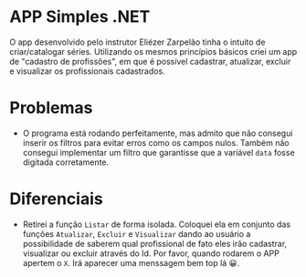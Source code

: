# APP Simples .NET

O app desenvolvido pelo instrutor Eliézer Zarpelão tinha o intuito de criar/catalogar séries. Utilizando os mesmos princípios básicos criei um app de "cadastro de profissões", em que é possível cadastrar, atualizar, excluir e visualizar os profissionais cadastrados.

# Problemas

* O programa está rodando perfeitamente, mas admito que não consegui inserir os filtros para evitar erros como os campos nulos. Também não consegui implementar um filtro que garantisse que a variável `data` fosse digitada corretamente.

# Diferenciais

* Retirei a função `Listar` de forma isolada. Coloquei ela em conjunto das funções `Atualizar`, `Excluir` e `Visualizar` dando ao usuário a possibilidade de saberem qual profissional de fato eles irão cadastrar, visualizar ou excluir através do Id. Por favor, quando rodarem o APP apertem o `X`. Irá aparecer uma menssagem bem top lá 😀.
